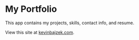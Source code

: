 # My Portfolio
This app contains my projects, skills, contact info, and resume.

View this site at [kevinbajzek.com](https://kevinbajzek.com).
